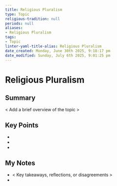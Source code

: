 ```yaml
---
title: Religious Pluralism
type: Topic
religious-tradition: null
periods: null
aliases:
- Religious Pluralism
tags:
- Topic
linter-yaml-title-alias: Religious Pluralism
date_created: Monday, June 30th 2025, 9:18:17 pm
date_modified: Sunday, July 6th 2025, 9:01:25 pm
---
```


# Religious Pluralism

## Summary
< Add a brief overview of the topic >

## Key Points
- 
- 
- 

## My Notes
- < Key takeaways, reflections, or disagreements >
- 